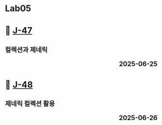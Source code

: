 # Lab05

# 📖 [J-47](./J_47.md)
**컬렉션과 제네릭** <p align='right'>2025-06-25</p>
---
# 📖 [J-48](./J_48.md)
**제네릭 컬렉션 활용** <p align='right'>2025-06-26</p>
---
